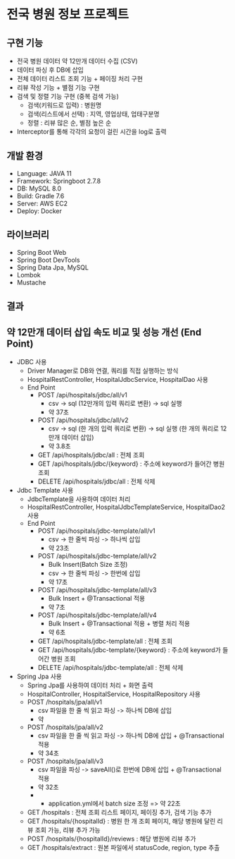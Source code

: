 # 전국 병원 정보 프로젝트

## 구현 기능

- 전국 병원 데이터 약 12만개 데이터 수집 (CSV)
- 데이터 파싱 후 DB에 삽입
- 전체 데이터 리스트 조회 기능 + 페이징 처리 구현
- 리뷰 작성 기능 + 별점 기능 구현
- 검색 및 정렬 기능 구현 (중복 검색 가능)
  - 검색(키워드로 입력) : 병원명
  - 검색(리스트에서 선택) : 지역, 영업상태, 업태구분명
  - 정렬 : 리뷰 많은 순, 별점 높은 순
- Interceptor를 통해 각각의 요청이 걸린 시간을 log로 출력

## 개발 환경

- Language: JAVA 11
- Framework: Springboot 2.7.8
- DB: MySQL 8.0
- Build: Gradle 7.6
- Server: AWS EC2
- Deploy: Docker

## 라이브러리

- Spring Boot Web
- Spring Boot DevTools
- Spring Data Jpa, MySQL
- Lombok
- Mustache

## 결과



## 약 12만개 데이터 삽입 속도 비교 및 성능 개선 (End Point)

- JDBC 사용
  - Driver Manager로 DB와 연결, 쿼리를 직접 실행하는 방식
  - HospitalRestController, HospitalJdbcService, HospitalDao 사용
  - End Point
    - POST /api/hospitals/jdbc/all/v1
      - csv -> sql (12만개의 입력 쿼리로 변환) -> sql 실행
      - 약 37초
    - POST /api/hospitals/jdbc/all/v2
      - csv -> sql (한 개의 입력 쿼리로 변환) -> sql 실행 (한 개의 쿼리로 12만개 데이터 삽입)
      - 약 3.8초
    - GET /api/hospitals/jdbc/all : 전체 조회
    - GET /api/hospitals/jdbc/{keyword} : 주소에 keyword가 들어간 병원 조회
    - DELETE /api/hospitals/jdbc/all : 전체 삭제
- Jdbc Template 사용
  - JdbcTemplate을 사용하여 데이터 처리
  - HospitalRestController, HospitalJdbcTemplateService, HospitalDao2 사용
  - End Point
    - POST /api/hospitals/jdbc-template/all/v1
      - csv -> 한 줄씩 파싱 -> 하나씩 삽입
      - 약 23초
    - POST /api/hospitals/jdbc-template/all/v2
      - Bulk Insert(Batch Size 조정) 
      - csv -> 한 줄씩 파싱 -> 한번에 삽입
      - 약 17초
    - POST /api/hospitals/jdbc-template/all/v3
      - Bulk Insert + @Transactional 적용
      - 약 7초
    - POST /api/hospitals/jdbc-template/all/v4
      - Bulk Insert + @Transactional 적용 + 병렬 처리 적용
      - 약 6초
    - GET /api/hospitals/jdbc-template/all : 전체 조회
    - GET /api/hospitals/jdbc-template/{keyword} : 주소에 keyword가 들어간 병원 조회
    - DELETE /api/hospitals/jdbc-template/all : 전체 삭제
- Spring Jpa 사용
  - Spring Jpa를 사용하여 데이터 처리 + 화면 출력
  - HospitalController, HospitalService, HospitalRepository 사용
  - POST /hospitals/jpa/all/v1
    - csv 파일을 한 줄 씩 읽고 파싱 -> 하나씩 DB에 삽입
    - 약 
  - POST /hospitals/jpa/all/v2
    - csv 파일을 한 줄 씩 읽고 파싱 -> 하나씩 DB에 삽입 + @Transactional 적용
    - 약 34초
  - POST /hospitals/jpa/all/v3
    - csv 파일을 파싱 -> saveAll()로 한번에 DB에 삽입 + @Transactional 적용
    - 약 32초
    - + application.yml에서 batch size 조정 => 약 22초
  - GET /hospitals : 전체 조회 리스트 페이지, 페이징 추가, 검색 기능 추가
  - GET /hospitals/{hospitalId} : 병원 한 개 조회 페이지, 해당 병원에 달린 리뷰 조회 가능, 리뷰 추가 가능
  - POST /hospitals/{hospitalId}/reviews : 해당 병원에 리뷰 추가
  - GET /hospitals/extract : 원본 파일에서 statusCode, region, type 추출
